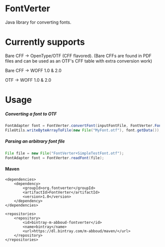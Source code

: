 # FontVerter
Java library for converting fonts. 

# Currently supports
Bare CFF -> OpenType/OTF (CFF flavored). (Bare CFFs are found in PDF files and can be used as an OTF's CFF table with extra conversion work)

Bare CFF -> WOFF 1.0 & 2.0

OTF -> WOFF 1.0 & 2.0

# Usage
##### Converting a font to OTF
  ```java
  FontAdapter font = FontVerter.convertFont(inputFontFile, FontVerter.FontFormat.OTF);
  FileUtils.writeByteArrayToFile(new File("MyFont.otf"), font.getData());
  ```
##### Parsing an arbitrary font file
  ```java
  File file = new File("FontVerter+SimpleTestFont.otf");
  FontAdapter font = FontVerter.readFont(file);
  ```  

#### Maven
    <dependencies>
		<dependency>
			<groupId>org.fontverter</groupId>
			<artifactId>FontVerter</artifactId>
			<version>1.0</version>
		</dependency>
    </dependencies>

    <repositories>
        <repository>
            <id>bintray-m-abboud-fontverter</id>
            <name>bintray</name>
            <url>https://dl.bintray.com/m-abboud/maven/</url>
        </repository>
    </repositories>